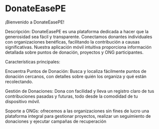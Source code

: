 # DonateEasePE
¡Bienvenido a DonateEasePE!

Descripción: DonateEasePE es una plataforma dedicada a hacer que la generosidad sea fácil y transparente. Conectamos donantes individuales con organizaciones benéficas, facilitando la contribución a causas significativas. Nuestra aplicación móvil intuitiva proporciona información detallada sobre puntos de donación, proyectos y ONG participantes.

Características principales:

Encuentra Puntos de Donación: Busca y localiza fácilmente puntos de donación cercanos, con detalles sobre quién los organiza y qué están recolectando.

Gestión de Donaciones: Dona con facilidad y lleva un registro claro de tus contribuciones pasadas y futuras, todo desde la comodidad de tu dispositivo móvil.

Soporte a ONGs: ofrecemos a las organizaciones sin fines de lucro una plataforma integral para gestionar proyectos, realizar un seguimiento de donaciones y ejecutar campañas de recuperación
